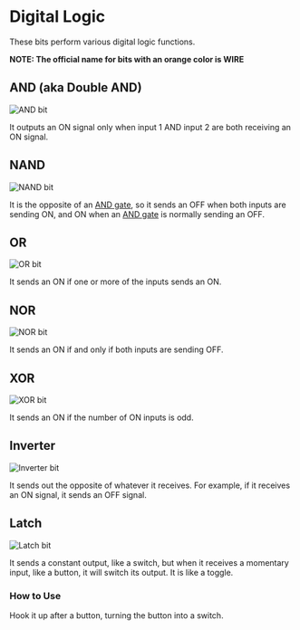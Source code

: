 # Digital Logic

These bits perform various digital logic functions.

**NOTE: The official name for bits with an orange color is WIRE**

## AND (aka Double AND)
![AND bit](https://i.shgcdn.com/a39f2c15-fcb3-430c-b22a-b3ee61dd9c9f/-/format/auto/-/preview/3000x3000/-/quality/lighter/)

It outputs an ON signal only when input 1 AND input 2 are both receiving an ON signal.

## NAND
![NAND bit](https://i.shgcdn.com/5c06dd06-9a7e-47d2-b33a-457df6012ff2/-/format/auto/-/preview/3000x3000/-/quality/lighter/)

It is the opposite of an [AND gate](#AND), so it sends an OFF when both inputs are sending ON, and ON when an [AND gate](#AND) is normally sending an OFF.

## OR
![OR bit](https://i.shgcdn.com/3d6c8e96-5536-4b28-9327-5c6c7c931972/-/format/auto/-/preview/3000x3000/-/quality/lighter/)

It sends an ON if one or more of the inputs sends an ON.

## NOR
![NOR bit](https://i.shgcdn.com/a2c56447-f6d6-413d-9837-707983489d0a/-/format/auto/-/preview/3000x3000/-/quality/lighter/)

It sends an ON if and only if both inputs are sending OFF.

## XOR
![XOR bit](https://i.shgcdn.com/903bcc83-e704-4ddf-a487-4b160bc6364f/-/format/auto/-/preview/3000x3000/-/quality/lighter/)

It sends an ON if the number of ON inputs is odd.

## Inverter
![Inverter bit](https://cdn.shopify.com/s/files/1/1494/3290/products/NpMJAgpg_1_2048x.jpeg?v=1571439466)

It sends out the opposite of whatever it receives. For example, if it receives an ON signal, it sends an OFF signal.

## Latch
![Latch bit](https://cdn.shopify.com/s/files/1/1494/3290/products/jRupPEw_2048x.jpeg?v=1571439466)

It sends a constant output, like a switch, but when it receives a momentary input, like a button, it will switch its output. It is like a toggle.

### How to Use

Hook it up after a button, turning the button into a switch.